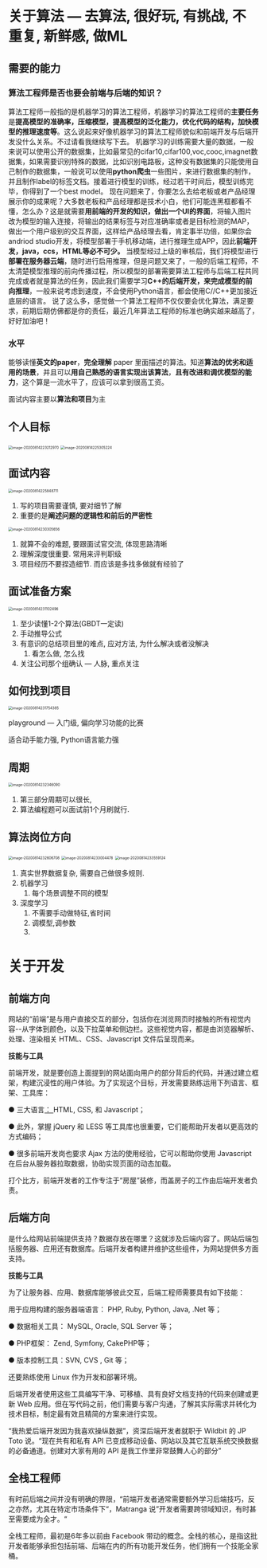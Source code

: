 # 关于算法 — 去算法, 很好玩, 有挑战, 不重复, 新鲜感, 做ML

## 需要的能力

### 算法工程师是否也要会前端与后端的知识？

算法工程师一般指的是机器学习的算法工程师，机器学习的算法工程师的**主要任务**是**提高模型的准确率，压缩模型，提高模型的泛化能力，优化代码的结构，加快模型的推理速度等**。这么说起来好像机器学习的算法工程师貌似和前端开发与后端开发没什么关系。不过请看我继续写下去。
机器学习的训练需要大量的数据，一般来说可以使用公开的数据集，比如最常见的cifar10,cifar100,voc,cooc,imagnet数据集，如果需要识别特殊的数据，比如识别电路板，这种没有数据集的只能使用自己制作的数据集，一般说可以使用**python爬虫**一些图片，来进行数据集的制作，并且制作label的标签文档。接着进行模型的训练，经过若干时间后，模型训练完毕，你得到了一个best model。
现在问题来了，你要怎么去给老板或者产品经理展示你的成果呢？大多数老板和产品经理都是技术小白，他们可能连黑框都看不懂，怎么办？这是就需要**用前端的开发的知识，做出一个UI的界面**，将输入图片改为模型的输入连接，将输出的结果标签与对应准确率或者是目标检测的MAP，做出一个用户级别的交互界面，这样给产品经理去看，肯定事半功倍，如果你会andriod studio开发，将模型部署于手机移动端，进行推理生成APP，因此**前端开发，java，ccs，HTML等必不可少。**
当模型经过上级的审核后，我们将模型进行**部署在服务器云端**，随时进行启用推理，但是问题又来了，一般的后端工程师，不太清楚模型推理的前向传播过程，所以模型的部署需要算法工程师与后端工程共同完成或者就是算法的任务，因此我们需要学习**C++的后端开发，来完成模型的前向推理**，一般来说考虑到速度，不会使用Python语言，都会使用C//C++更加接近底层的语言。
说了这么多，感觉做一个算法工程师不仅仅要会优化算法，满足要求，前期后期仿佛都是你的责任，最近几年算法工程师的标准也确实越来越高了，好好加油吧！

### 水平

能够读懂**英文的paper**，**完全理解** paper 里面描述的算法。知道**算法的优劣和适用的场景**，并且可以**用自己熟悉的语言实现出该算法**，**且有改进和调优模型的能力**，这个算是一流水平了，应该可以拿到很高工资。

面试内容主要以**算法和项目**为主

## 个人目标

<img src="/img/in-post/20_07/image-20200814223212970.png" alt="image-20200814223212970" style="zoom:50%;" />

<img src="/img/in-post/20_07/image-20200814225305224.png" alt="image-20200814225305224" style="zoom:50%;" />

## 面试内容

<img src="/img/in-post/20_07/image-20200814225848711.png" alt="image-20200814225848711" style="zoom:50%;" />

1. 写的项目需要谨慎, 要对细节了解
2. 重要的是**阐述问题的逻辑性和前后的严密性**

<img src="/img/in-post/20_07/image-20200814230305656.png" alt="image-20200814230305656" style="zoom:50%;" />

1. 就算不会的难题, 要跟面试官交流, 体现思路清晰
2. 理解深度很重要. 常用来评判职级
3. 项目经历不要捏造细节. 而应该是多找多做就有经验了

## 面试准备方案

<img src="/img/in-post/20_07/image-20200814231102496.png" alt="image-20200814231102496" style="zoom:50%;" />

1. 至少读懂1-2个算法(GBDT一定读)
2. 手动推导公式
3. 有意识的总结项目里的难点, 应对方法, 为什么解决或者没解决
   1. 看怎么做, 怎么找
4. 关注公司那个组确认 — 人脉, 重点关注

## 如何找到项目

<img src="/img/in-post/20_07/image-20200814231754385.png" alt="image-20200814231754385" style="zoom:50%;" />

playground — 入门级, 偏向学习功能的比赛

适合动手能力强, Python语言能力强

## 周期

<img src="/img/in-post/20_07/image-20200814232346090.png" alt="image-20200814232346090" style="zoom:50%;" />

1. 第三部分周期可以很长, 
2. 算法编程题可以面试前1个月刷就行.

## 算法岗位方向

<img src="/img/in-post/20_07/image-20200814232606708.png" alt="image-20200814232606708" style="zoom:50%;" />

<img src="/img/in-post/20_07/image-20200814233004478.png" alt="image-20200814233004478" style="zoom:50%;" />

<img src="/img/in-post/20_07/image-20200814233559124.png" alt="image-20200814233559124" style="zoom:50%;" />

1. 真实世界数据复杂, 需要自己做很多规则.
2. 机器学习
   1. 每个场景调整不同的模型
3. 深度学习
   1. 不需要手动做特征,省时间
   2. 调模型,调参数
   3. 

# 关于开发

## **前端方向**

网站的“前端”是与用户直接交互的部分，包括你在浏览网页时接触的所有视觉内容--从字体到颜色，以及下拉菜单和侧边栏。这些视觉内容，都是由浏览器解析、处理、渲染相关 HTML、CSS、Javascript
文件后呈现而来。

**技能与工具**

前端开发，就是要创造上面提到的网站面向用户的部分背后的代码，并通过建立框架，构建沉浸性的用户体验。为了实现这个目标，开发需要熟练运用下列语言、框架、工具库：

● 三大语言[： ](https://zhuanlan.zhihu.com/p/26318089/goog_326573898)HTML, CSS,
和 Javascript；

● 此外，掌握 jQuery 和 LESS 等工具库也很重要，它们能帮助开发者以更高效的方式编码；

● 很多前端开发岗也要求 Ajax 方法的使用经验，它可以帮助你使用 Javascript 在后台从服务器拉取数据，协助实现页面的动态加载。

打个比方，前端开发者的工作专注于“房屋”装修，而盖房子的工作由后端开发者负责。

## **后端方向**

是什么给网站前端提供支持？数据存放在哪里？这就涉及后端内容了。网站后端包括服务器、应用还有数据库。后端开发者构建并维护这些组件，为网站提供多方面支持。

**技能与工具**

为了让服务器、应用、数据库能够彼此交互，后端工程师需要具有如下技能：


用于应用构建的服务器端语言： PHP, Ruby,
Python, Java, .Net 等；

●
数据相关工具： MySQL, Oracle, SQL
Server 等；

●
PHP框架： Zend, Symfony, CakePHP等；

●
版本控制工具：SVN, CVS , Git 等；

还要熟练使用 Linux 作为开发和部署环境。

后端开发者使用这些工具编写干净、可移植、具有良好文档支持的代码来创建或更新 Web 应用。但在写代码之前，他们需要与客户沟通，了解其实际需求并转化为技术目标，制定最有效且精简的方案来进行实现。

“我热爱后端开发因为我喜欢操纵数据”，资深后端开发者就职于 Wildbit 的 JP Toto 说。“现在共有和私有
API 已变成移动设备、网站以及其它互联系统交换数据的必备通道。创建对大家有用的 API 是我工作里非常鼓舞人心的部分”

## **全栈工程师**

有时前后端之间并没有明确的界限，“前端开发者通常需要额外学习后端技巧，反之亦然，尤其在特定市场条件下“，Matranga 说”开发者需要跨领域知识，有时甚至需要成为全才。“

全栈工程师，最初是6年多以前由 Facebook 带动的概念。全栈的核心，是指这批开发者能够承担包括前端、后端在内的所有功能开发任务，他们拥有一个技能全家桶。



